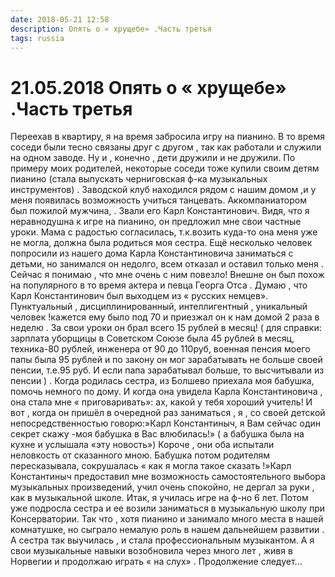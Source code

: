 ```yaml
---
date: 2018-05-21 12:58
description: Опять о « хрущебе» .Часть третья
tags: russia
---
```

# 21.05.2018 Опять о « хрущебе» .Часть третья

Переехав в квартиру, я на время забросила игру на пианино. В то время соседи были тесно связаны друг с другом , так как работали и служили на одном заводе. Ну и , конечно , дети дружили и не дружили. По примеру моих родителей, некоторые соседи тоже купили своим детям пианино (стала выпускать черниговская ф-ка музыкальных инструментов) . Заводской клуб находился рядом с нашим домом ,и у меня появилась возможность учиться танцевать. Аккомпаниатором был пожилой мужчина, . Звали его Карл Константинович. Видя, что я неравнодушна к игре на пианино, он предложил мне свои частные уроки. Мама с радостью согласилась, т.к.возить куда-то она меня уже не могла, должна была родиться моя сестра. Ещё несколько человек попросили из нашего дома Карла Константиновича заниматься с детьми, но занимался он недолго, всем отказал и оставил только меня . Сейчас я понимаю , что мне очень с ним повезло! Внешне он был похож на популярного в то время актера и певца Георга Отса . Думаю , что Карл Константинович был выходцем из « русских немцев». Пунктуальный , дисциплинированный, интеллигентный , уникальный  человек !кажется ему было под 70 и приезжал он к нам домой 2 раза в неделю . За свои уроки он брал всего 15 рублей в месяц! ( для справки: зарплата уборщицы в Советском Союзе была 45 рублей в месяц, техника-80 рублей, инженера от 90 до 110руб, военная пенсия моего папы была 95 рублей и по закону он мог зарабатывать не больше своей пенсии, т.е.95 руб. И если папа зарабатывал больше, то высчитывали из пенсии ) . Когда родилась сестра, из Болшево приехала моя бабушка, помочь немного по дому. И когда она увидела Карла Константиновича , она стала мне « приговаривать»: ах, какой у тебя хороший учитель! И вот , когда он пришёл в очередной раз заниматься , я , со своей детской непосредственностью говорю:»Карл Константиныч, я Вам сейчас один секрет скажу -моя бабушка в Вас влюбилась!» ( а бабушка была на кухне и услышала «эту новость») Короче , они оба испытали неловкость  от сказанного мною. Бабушка потом родителям пересказывала, сокрушалась « как я могла такое сказать !»Карл Константиныч предоставил мне возможность самостоятельного выбора музыкальных произведений, учил очень спокойно, не дергал за руки , как в музыкальной школе. Итак, я училась игре на ф-но 6 лет.  Потом уже подросла сестра и ее возили заниматься в музыкальную школу при Консерватории. Так что , хотя пианино и занимало много места в нашей комнатушке, но сыграло  немалую роль в нашем дальнейшем развитии . А сестра  так выучилась  , и стала профессиональным музыкантом.  А я свои музыкальные навыки возобновила через много лет , живя в Норвегии и продолжаю играть « на слух»  .    Продолжение следует...
